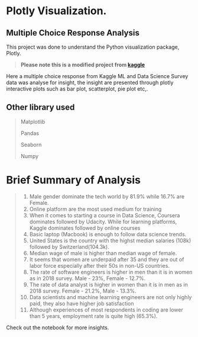 # Plotly Visualization.

## Multiple Choice Response Analysis

This project was done to understand the Python visualization package, Plotly.

> **Please note this is a modified project from [kaggle](https://www.kaggle.com/code/hakkisimsek/plotly-tutorial-1)**

Here a multiple choice response from Kaggle ML and Data Science Survey data was analyse for insight, the insight are presented through plotly interactive plots such as bar plot, scatterplot, pie plot etc,.

## Other library used 
> Matplotlib
>
>Pandas
>
>Seaborn
>
>Numpy

# Brief Summary of Analysis
>1. Male gender dominate the tech world by 81.9% while 16.7% are Female.
>2. Online platform are the most used medium for training
>3. When it comes to starting a course in Data  Science, Coursera dominates followed by Udacity. While for learning platforms, Kaggle dominates followed by online courses
>4. Basic laptop (Macbook) is enough to follow data science trends.
>5. United States is the country with the highst median salaries (108k) followed by Switzerland(104.3k).
>6. Median wage of male is higher than median wage of female.
>7. It seems that women are underpaid after 35 and they are out of labor force especially after their 50s in non-US countries.
>8. The rate of software engineers is higher in men than it is in women as in 2018 survey. Male - 23%, Female - 12.7%.
>9. The rate of data analyst is higher in women than it is in men as in 2018 survey. Female - 21.2%, Male - 13.3%.
>10. Data scientists and machine learning engineers are not only highly paid, they also have higher job satisfaction
>11. Although experiences of most respondents in coding are lower than 5 years, employment rate is quite high (65.3%).

Check out the notebook for more insights.